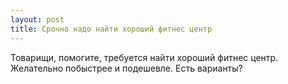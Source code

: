 ```yaml
---
layout: post 
title: Срочно надо найти хороший фитнес центр 
--- 
```

Товарищи, помогите, требуется найти хороший фитнес центр. Желательно побыстрее и подешевле. Есть варианты?
